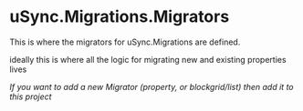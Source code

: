 # uSync.Migrations.Migrators

This is where the migrators for uSync.Migrations are defined. 

ideally this is where all the logic for migrating new and existing properties lives

*If you want to add a new Migrator (property, or blockgrid/list) then add it to this project*
